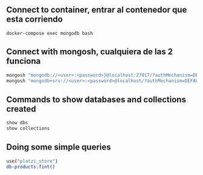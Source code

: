 ## Connect to container, entrar al contenedor que esta corriendo

```
docker-compose exec mongodb bash
```

## Connect with mongosh, cualquiera de las 2 funciona

```sh
mongosh "mongodb://<user>:<password>}@localhost:27017/?authMechanism=DEFAULT&tls=false"
mongosh "mongodb+srv://<user>:<password>@localhost/?authMechanism=DEFAULT&tls=false"
```

## Commands to show databases and collections created
```sh
show dbs
show collections
```

## Doing some simple queries
```sh
use("platzi_store")
db-products.fint()
```